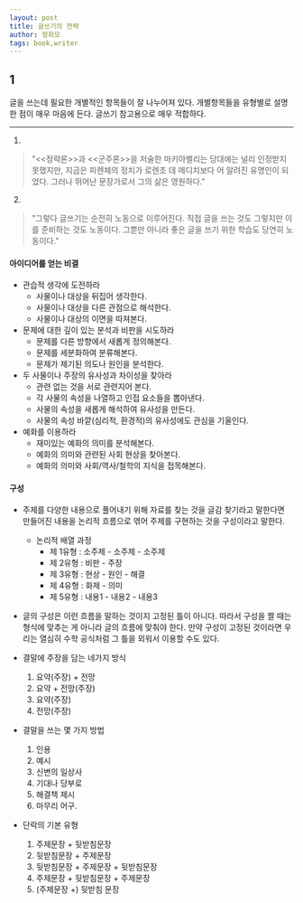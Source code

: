 ```yaml
---
layout: post
title: 글쓰기의 전략
author: 정희모
tags: book,writer
---
```


## 1
글을 쓰는데 필요한 개별적인 항목들이 잘 나누어져 있다. 개별항목들을 유형별로 설명한 점이 매우 마음에 든다. 글쓰기 참고용으로 매우 적합하다.

- - - 

1. 
> "<<정략론>>과 <<군주론>>을 저술한 마키아벨리는 당대에는 널리 인정받지 못했지만, 지금은 피렌체의 정치가 로렌초 데 메디치보다 어 알려진 유명인이 되었다. 그러나 뛰어난 문장가로서 그의 삶은 영원하다."
 
2. 
> "그렇다 글쓰기는 순전히 노동으로 이루어진다. 직접 글을 쓰는 것도 그렇지만 이를 준비하는 것도 노동이다. 그뿐만 아니라 좋은 글을 쓰기 위한 학습도 당연히 노동이다."
 

#### 아이디어를 얻는 비결
* 관습적 생각에 도전하라
    - 사물이나 대상을 뒤집어 생각한다.
    - 사물이나 대상을 다른 관점으로 해석한다.
    - 사물이나 대상의 이면을 따져본다.
* 문제에 대한 깊이 있는 분석과 비판을 시도하라
    - 문제를 다른 방향에서 새롭게 정의해본다.
    - 문제를 세분화하여 분류해본다.
    - 문제가 제기된 의도나 원인을 분석한다.
* 두 사물이나 주장의 유사성과 차이성을 찾아라
    - 관련 없는 것을 서로 관련지어 본다.
    - 각 사물의 속성을 나열하고 인접 요소들을 뽑아낸다.
    - 사물의 속성을 새롭게 해석하여 유사성을 만든다.
    - 사물의 속성 바깥(심리적, 환경적)의 유사성에도 관심을 기울인다.
* 예화를 이용하라
    - 재미있는 예화의 의미를 분석해본다.
    - 예화의 의미와 관련된 사회 현상을 찾아본다.
    - 예화의 의미와 사회/역사/철학의 지식을 접목해본다. 
    
#### 구성
* 주제를 다양한 내용으로 풀어내기 위해 자료를 찾는 것을 글감 찾기라고 말한다면 만들어진 내용을 논리적 흐름으로 엮어 주제를 구현하는 것을 구성이라고 말한다.
    - 논리적 배열 과정
        - 제 1유형 : 소주제 - 소주제 - 소주제
        - 제 2유형 : 비판 - 주장
        - 제 3유형 : 현상 - 원인 - 해결
        - 제 4유형 : 화제 - 의미
        - 제 5유형 : 내용1 - 내용2 - 내용3 

* 글의 구성은 이런 흐름을 말하는 것이지 고정된 틀이 아니다. 따라서 구성을 짤 때는 형식에 맞추는 게 아니라 글의 흐름에 맞춰야 한다. 만약 구성이 고정된 것이라면 우리는 열심히 수학 공식처럼 그 틀을 외워서 이용할 수도 있다.

* 결말에 주장을 담는 네가지 방식
    1. 요약(주장) + 전망
    2. 요약 + 전망(주장)
    3. 요약(주장)
    4. 전망(주장) 

* 결말을 쓰는 몇 가지 방법
    1. 인용
    2. 예시
    3. 신변의 일상사
    4. 기대나 당부로
    5. 해결책 제시
    6. 마무리 어구. 

* 단락의 기본 유형
    1. 주제문장 + 뒷받침문장
    2. 뒷받침문장 + 주제문장
    3. 뒷받침문장 + 주제문장 + 뒷받침문장
    4. 주제문장 + 뒷받침문장 + 주제문장
    5. (주제문장 +) 뒷받침 문장